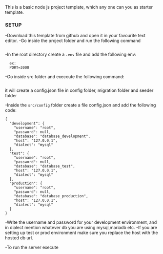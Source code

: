 This is a basic node js project template, which any one can you as starter template.

###  SETUP
-Download this template from github and open it in your favourite text editor.
-Go inside the project folder and run the following command
```npn init
```
-In the root directory create a `.env` file and add the following env:
```PORT=<port number of your choice>
  ex:
  PORT=3000
``` 

-Go inside src folder and execcute the following command:
```npx sequelize init
```
it will create a config.json file in config folder, migration folder and seeder folder

-Inside the `src/config` folder create a file config.json and add the following code:

```
{
  "development": {
    "username": "root",
    "password": null,
    "database": "database_development",
    "host": "127.0.0.1",
    "dialect": "mysql"
  },
  "test": {
    "username": "root",
    "password": null,
    "database": "database_test",
    "host": "127.0.0.1",
    "dialect": "mysql"
  },
  "production": {
    "username": "root",
    "password": null,
    "database": "database_production",
    "host": "127.0.0.1",
    "dialect": "mysql"
  }
}
```
-Write the username and password for your development environment, and in dialect mention whatever db you are using mysql,mariadb etc.
-If you are setting up test or prod environment make sure you replace the host with the hosted db url.

-To run the server execute
```npm run dev
```